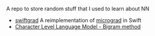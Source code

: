A repo to store random stuff that I used to learn about NN 

- [swiftgrad](./swiftgrad/swiftgrad.playground/Contents.swift) A reimplementation of [micrograd](https://github.com/karpathy/micrograd) in Swift
- [Character Level Language Model - Bigram method](./makemore/01-bigram.ipynb)
